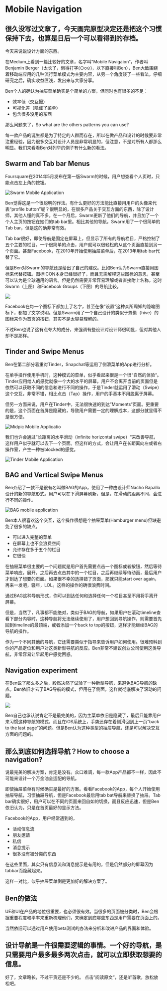 # Mobile Navigation

很久没写过文章了，今天画完原型决定还是把这个习惯保持下去，也算是日后一个可以看得到的存档。
---- 
今天来说说设计方面的东西。

在Medium上看到一篇比较好的文章，名字叫”Mobile Navigaion“，作者叫Benjamin Berger（太长了，懒得打字(⊙o⊙)，以下直接叫Ben），Ben大致围绕着移动端应用的几种流行菜单模式为主要内容，从另一个角度谈了一些看法。仔细研究之后，确实收益匪浅，发出来与大家分享。

Ben个人的确认为抽屉菜单确实是个简单的方案，但同时也有很多的不足：
- 效率低（交互慢）
- 可视化差（隐藏了菜单）
- 包含很多没用的东西

那么问题来了，So what are the others patterns you can use?

每一款产品的诞生都是为了特定的人群而存在，所以在做产品和设计的时候要非常注重经验，因为很多交互对设计人员是非常明显的，但注意，不是对所有人都那么明显。我们来看看Ben对列举的例子有什么新的看法。

## Swarm and Tab bar Menus

Foursquare在2014年5月发布在第一版Swarm的时候，用户想查看个人页时，只能点击左上角的按钮。

![](1_bK1-LvDp72WkTwRmpTVTRA.jpeg "Swarm Mobile Application")

Ben觉得这是一个很聪明的作法。有什么更好的方法能比直接用用户的头像来代表“profile button”呢？很明显的，在很多产品关于交互方面的东西，除了设计师，其他人懂的真不多。在一个月后，Swarm更新了他们的导航，并且加了一个个人主页的按钮在她们的tab bar里。相比其他的导航，Swarm用了一个很简单的Tab bar，但是这的确非常有效。

Tab bar很好，即使导航是固定在屏幕上，但显示了所有的导航栏目，严格控制了五个主要的栏目。一个很简单的点击，用户就可以很轻松的从这个页面直接到另一个页面。甚至Facebook，在2010年开始使用抽屉菜单后，在2013年用tab bar代替了它。

但是Ben对Swarm的导航还是给出了自己的建议。比如Ben认为Swarm直接用图标来代替按钮。图标ICON本身已经很好了，而且无需解释这些图标的意思，甚至可以认为是全球通用的语言。但是仍然需要非常容易理解或者直接附上名称。这时Swarm（上图）和Facebook Groups（下图）的导航比较。

![](2.jpeg)

Facebook在每一个图标下都加上了名字，甚至在像“设置”这种众所周知的隐喻图标下，都加了文字说明。但是Swarm用了一个自己设计的类似于蜂巢（hive）的图标来作为首页的按钮，其实不是太容易理解的。

不过Ben也说了这有点夸大的成分，来强调有些设计对设计师很明显，但对其他人却不是那样。

## Tinder and Swipe Menus

Ben在第二部分着重对Tinder，Snapchat等运用了侧滑菜单的App进行分析。

在单手操作使用手机时，这种模式的菜单，似乎看起来很是一个很“自然的体验“。Tinder应用给人的感觉就像一个大的水平的屏幕，用户不会离开当前的页面但是依然可以获取不同的信息和进行不同的操作，于是Tinder就运用了滑动（Swipe）这个交互，非常不错，相比点击（Tap）操作，用户的手基本不用脱离于屏幕。

但另一方面来说，用户在Tinder中，无法很快速的到达”Moments“页面。更重要的是，这个页面在首屏是隐藏的，导致用户需要一定的理解成本，这部分就显得不是很方便。

![](3.jpeg "Midpic Mobile Applicatio")

我们也许会通过”长距离的水平滑动（infinite horizontal swipe）“来改善导航，这样用户似乎就可以去下一个页面。但这样的方式，会让用户在长距离向左或者右操作室，产生一种被blocked的感觉。

![](4.jpeg "Tinder Mobile Application")

## BAG and Vertical Swipe Menus

Ben介绍了一款不是很有名叫做BAG的App，使用了一种由设计师Nacho Rapallo设计的新的导航形式。用户可以在下滑屏幕刷新，但是，在滑动的距离不同，会进行不同的操作。

![](5.jpeg "BAG mobile application")

Ben本人很喜欢这个交互，这个操作很想是个抽屉菜单(Hamburger menu)但缺避免了很多的缺点。
- 可以进入完整的菜单
- 在屏幕上也不会浪费空间
- 允许存在多于五个的栏目
- 它很快

在抽屉菜单很主要的一个问题就是用户首先需要点击一个图标或者按钮，然后等待菜单响应，展开，之后再去点击其中的一个栏目，之后再继续等待动画，最后用户才到达了想要的页面。如果很不幸的选择错了页面，那就只能start over again，再来一发吧，骚年，LOL。这样的操作的确很浪费时间。

通过BAG这种导航形式，你可以到达任何和选择任何一个栏目甚至不用将手离开屏幕。

但是，当然了，凡事都不能绝对，类似于BAG的导航，如果用户在滚动timeline查看下部分内容时，这种导航将无法继续使用了，用户想回到导航操作，则需要首先回到timeline的最顶端，或者添加一个back to top的按钮，这样才能继续BAG的导航的操作。

作为一个不同其他的导航，它还需要类似于指导来告诉用户如何使用。很难预料到你的产品定位和用户对这类新型导航的反应。Ben非常不建议创业公司使用这类导航，非常容易让早起用户感觉困惑。

## Navigation experiment
在Ben说了那么多之后，毅然决然了试验了一种新型导航，来避免BAG导航的缺点。Ben依旧才去了BAG导航的模式，但用在了侧面，这样就彻底解决了滚动的问题。

![](5.gif)

Ben自己也承认说肯定不是最完美的，因为主菜单依旧是隐藏了，最后只能靠用户来习惯这种导航的模式，而且在iOS系统上，手势还存在着侧滑回到上一页”back to the last page“的问题。但是Ben认为这种类型的抽屉导航，还是可以解决交互方面的问题的。

## 那么到底如何选择导航？How to choose a navigation?

说最完美的解决方案，肯定是没有。众口难调，每一款App产品都不一样，因此不可能来设计一个万金油全适配的导航。

即使抽屉菜单有时候确实是最好的方案。看看Facebook的App，每个人开始使用抽屉导航，习惯抽屉导航，但是Facebook最后用tab bat导航来替换了抽屉。Tab bar确实很好，用户可以在不同的页面来回自如的切换，而且反应迅速，但是Ben依旧认为，只是在首页最好的显示方法。

Facebook的App，用户经常遇到的，
- 活动信息流
- 朋友邀请
- 私信
- 消息提示
- 很多没有被分类的东西

在这些里面，其实只有信息流和消息提示是有用的，但是仍然部分的屏幕因为tabbar而隐藏起来。

这样一对比，似乎抽屉菜单倒是更加好的解决方案了。

## Ben的做法
UE和UI在产品的地位很重要，也必须很有效。当很多的页面被分类时，Ben会根据重要程度和平率来重新梳理他们，来确定到底哪些东西是用户需要在页面上的。

当然依旧可以通过用户使用beta测试的办法来分析和改进产品的界面和体验。

设计导航是一件很需要逻辑的事情。一个好的导航，是只需要用户最多最多两次点击，就可以立即获取想要的信息。
---- 
好了，文章略长，不过干货还是不少的。
点击”阅读原文“，还是听首歌，放松放松吧。